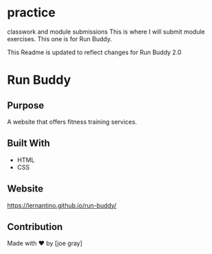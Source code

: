 # practice
classwork and module submissions
This is where I will submit module exercises. This one is for Run Buddy.

This Readme is updated to reflect changes for Run Buddy 2.0 
# Run Buddy

## Purpose
A website that offers fitness training services.

## Built With
* HTML
* CSS

## Website
https://lernantino.github.io/run-buddy/

## Contribution
Made with ❤️ by [joe gray]
